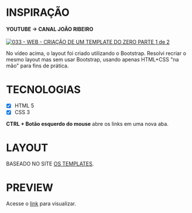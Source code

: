 # INSPIRAÇÃO
#### YOUTUBE -> CANAL JOÃO RIBEIRO

[![033 - WEB - CRIAÇÃO DE UM TEMPLATE DO ZERO PARTE 1 de 2](http://img.youtube.com/vi/qjY7AzK5xB0/0.jpg)](http://www.youtube.com/watch?v=qjY7AzK5xB0 "Playlist WEB Novato a Profissional")

No vídeo acima, o layout foi criado utilizando o Bootstrap. Resolvi recriar o mesmo layout mas sem usar Bootstrap, usando apenas HTML+CSS "na mão" para fins de prática.

# TECNOLOGIAS
- [X] HTML 5
- [X] CSS 3

**CTRL + Botão esquerdo do mouse** abre os links em uma nova aba.

# LAYOUT
BASEADO NO SITE [OS TEMPLATES](https://www.os-templates.com/free-basic-html5-templates/basic-80).

# PREVIEW

Acesse o [link](https://htmlpreview.github.io/?https://github.com/OswaldoCastro/practice-layouts/blob/master/basic80/index.html) para visualizar.
